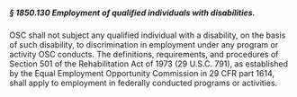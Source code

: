 ##### § 1850.130 Employment of qualified individuals with disabilities. #####

OSC shall not subject any qualified individual with a disability, on the basis of such disability, to discrimination in employment under any program or activity OSC conducts. The definitions, requirements, and procedures of Section 501 of the Rehabilitation Act of 1973 (29 U.S.C. 791), as established by the Equal Employment Opportunity Commission in 29 CFR part 1614, shall apply to employment in federally conducted programs or activities.